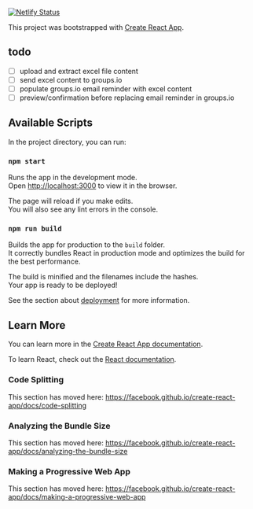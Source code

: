[![Netlify Status](https://api.netlify.com/api/v1/badges/d45dd63e-406f-4b18-a94a-6c66b84714b6/deploy-status)](https://app.netlify.com/sites/cmcckl-automation/deploys)

This project was bootstrapped with [Create React App](https://github.com/facebook/create-react-app).

## todo
- [ ] upload and extract excel file content
- [ ] send excel content to groups.io
- [ ] populate groups.io email reminder with excel content 
- [ ] preview/confirmation before replacing email reminder in groups.io

## Available Scripts

In the project directory, you can run:

### `npm start`

Runs the app in the development mode.<br />
Open [http://localhost:3000](http://localhost:3000) to view it in the browser.

The page will reload if you make edits.<br />
You will also see any lint errors in the console.

### `npm run build`

Builds the app for production to the `build` folder.<br />
It correctly bundles React in production mode and optimizes the build for the best performance.

The build is minified and the filenames include the hashes.<br />
Your app is ready to be deployed!

See the section about [deployment](https://facebook.github.io/create-react-app/docs/deployment) for more information.

## Learn More

You can learn more in the [Create React App documentation](https://facebook.github.io/create-react-app/docs/getting-started).

To learn React, check out the [React documentation](https://reactjs.org/).

### Code Splitting

This section has moved here: https://facebook.github.io/create-react-app/docs/code-splitting

### Analyzing the Bundle Size

This section has moved here: https://facebook.github.io/create-react-app/docs/analyzing-the-bundle-size

### Making a Progressive Web App

This section has moved here: https://facebook.github.io/create-react-app/docs/making-a-progressive-web-app
